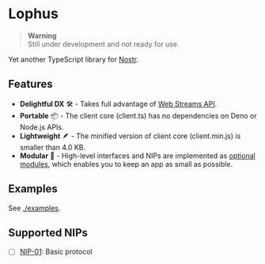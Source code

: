 # Lophus

> **Warning**\
> Still under development and not ready for use.

Yet another TypeScript library for [Nostr][nostr].

## Features

- **Delightful DX** 🛠️ - Takes full advantage of [Web Streams API][streams-api].
- **Portable** 📦 - The client core (client.ts) has no dependencies on Deno or
  Node.js APIs.
- **Lightweight** 🪶 - The minified version of client core (client.min.js) is
  smaller than 4.0 KB.
- **Modular** 🔌 - High-level interfaces and NIPs are implemented as
  [optional modules][modules], which enables you to keep an app as small as
  possible.

[nostr]: https://nostr.com
[streams-api]: https://developer.mozilla.org/en-US/docs/Web/API/Streams_API
[modules]: https://github.com/hasundue/lophus/tree/main/lib

## Examples

See [./examples](https://github.com/hasundue/lophus/tree/main/examples).

## Supported NIPs

- [ ] [NIP-01](https://github.com/nostr-protocol/nips/blob/master/01.md): Basic
      protocol
